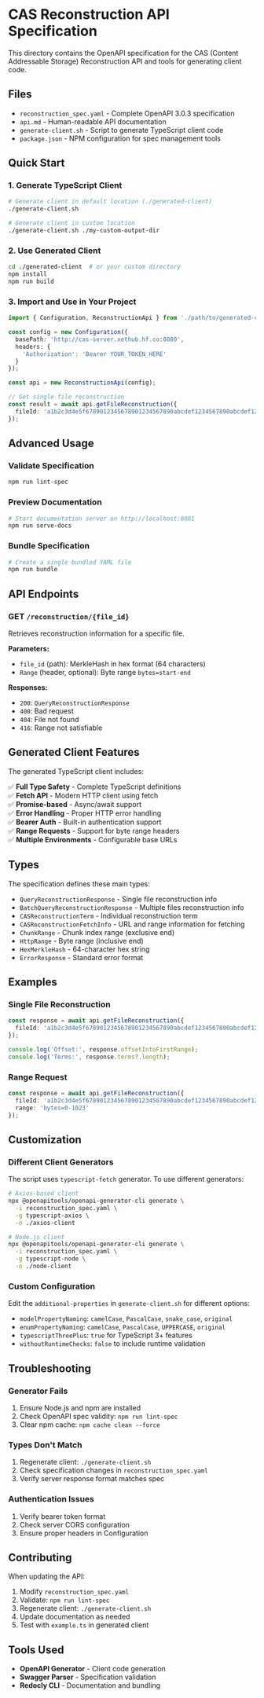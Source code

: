 # CAS Reconstruction API Specification

This directory contains the OpenAPI specification for the CAS (Content Addressable Storage) Reconstruction API and tools for generating client code.

## Files

- `reconstruction_spec.yaml` - Complete OpenAPI 3.0.3 specification
- `api.md` - Human-readable API documentation
- `generate-client.sh` - Script to generate TypeScript client code
- `package.json` - NPM configuration for spec management tools

## Quick Start

### 1. Generate TypeScript Client

```bash
# Generate client in default location (./generated-client)
./generate-client.sh

# Generate client in custom location
./generate-client.sh ./my-custom-output-dir
```

### 2. Use Generated Client

```bash
cd ./generated-client  # or your custom directory
npm install
npm run build
```

### 3. Import and Use in Your Project

```typescript
import { Configuration, ReconstructionApi } from './path/to/generated-client/src';

const config = new Configuration({
  basePath: 'http://cas-server.xethub.hf.co:8080',
  headers: {
    'Authorization': 'Bearer YOUR_TOKEN_HERE'
  }
});

const api = new ReconstructionApi(config);

// Get single file reconstruction
const result = await api.getFileReconstruction({
  fileId: 'a1b2c3d4e5f6789012345678901234567890abcdef1234567890abcdef123456'
});
```

## Advanced Usage

### Validate Specification

```bash
npm run lint-spec
```

### Preview Documentation

```bash
# Start documentation server on http://localhost:8081
npm run serve-docs
```

### Bundle Specification

```bash
# Create a single bundled YAML file
npm run bundle
```

## API Endpoints

### GET `/reconstruction/{file_id}`

Retrieves reconstruction information for a specific file.

**Parameters:**

- `file_id` (path): MerkleHash in hex format (64 characters)
- `Range` (header, optional): Byte range `bytes=start-end`

**Responses:**

- `200`: `QueryReconstructionResponse`
- `400`: Bad request
- `404`: File not found
- `416`: Range not satisfiable

## Generated Client Features

The generated TypeScript client includes:

✅ **Full Type Safety** - Complete TypeScript definitions  
✅ **Fetch API** - Modern HTTP client using fetch  
✅ **Promise-based** - Async/await support  
✅ **Error Handling** - Proper HTTP error handling  
✅ **Bearer Auth** - Built-in authentication support  
✅ **Range Requests** - Support for byte range headers  
✅ **Multiple Environments** - Configurable base URLs  

## Types

The specification defines these main types:

- `QueryReconstructionResponse` - Single file reconstruction info
- `BatchQueryReconstructionResponse` - Multiple files reconstruction info
- `CASReconstructionTerm` - Individual reconstruction term
- `CASReconstructionFetchInfo` - URL and range information for fetching
- `ChunkRange` - Chunk index range (exclusive end)
- `HttpRange` - Byte range (inclusive end)
- `HexMerkleHash` - 64-character hex string
- `ErrorResponse` - Standard error format

## Examples

### Single File Reconstruction

```typescript
const response = await api.getFileReconstruction({
  fileId: 'a1b2c3d4e5f6789012345678901234567890abcdef1234567890abcdef123456'
});

console.log('Offset:', response.offsetIntoFirstRange);
console.log('Terms:', response.terms?.length);
```

### Range Request

```typescript
const response = await api.getFileReconstruction({
  fileId: 'a1b2c3d4e5f6789012345678901234567890abcdef1234567890abcdef123456',
  range: 'bytes=0-1023'
});
```

## Customization

### Different Client Generators

The script uses `typescript-fetch` generator. To use different generators:

```bash
# Axios-based client
npx @openapitools/openapi-generator-cli generate \
  -i reconstruction_spec.yaml \
  -g typescript-axios \
  -o ./axios-client

# Node.js client
npx @openapitools/openapi-generator-cli generate \
  -i reconstruction_spec.yaml \
  -g typescript-node \
  -o ./node-client
```

### Custom Configuration

Edit the `additional-properties` in `generate-client.sh` for different options:

- `modelPropertyNaming`: `camelCase`, `PascalCase`, `snake_case`, `original`
- `enumPropertyNaming`: `camelCase`, `PascalCase`, `UPPERCASE`, `original`
- `typescriptThreePlus`: `true` for TypeScript 3+ features
- `withoutRuntimeChecks`: `false` to include runtime validation

## Troubleshooting

### Generator Fails

1. Ensure Node.js and npm are installed
2. Check OpenAPI spec validity: `npm run lint-spec`
3. Clear npm cache: `npm cache clean --force`

### Types Don't Match

1. Regenerate client: `./generate-client.sh`
2. Check specification changes in `reconstruction_spec.yaml`
3. Verify server response format matches spec

### Authentication Issues

1. Verify bearer token format
2. Check server CORS configuration
3. Ensure proper headers in Configuration

## Contributing

When updating the API:

1. Modify `reconstruction_spec.yaml`
2. Validate: `npm run lint-spec`
3. Regenerate client: `./generate-client.sh`
4. Update documentation as needed
5. Test with `example.ts` in generated client

## Tools Used

- **OpenAPI Generator** - Client code generation
- **Swagger Parser** - Specification validation
- **Redocly CLI** - Documentation and bundling
